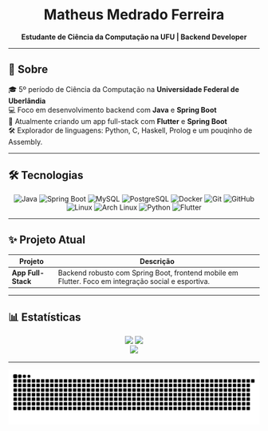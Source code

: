 <h1 align="center">Matheus Medrado Ferreira</h1>

<p align="center">
  <strong>Estudante de Ciência da Computação na UFU | Backend Developer</strong>
</p>

---

## 🚀 Sobre

🎓 5º período de Ciência da Computação na <strong>Universidade Federal de Uberlândia</strong>  
💻 Foco em desenvolvimento backend com <strong>Java</strong> e <strong>Spring Boot</strong>  
🌱 Atualmente criando um app full-stack com <strong>Flutter</strong> e <strong>Spring Boot</strong>  
🛠️ Explorador de linguagens: Python, C, Haskell, Prolog e um pouqinho de Assembly.

---

## 🛠️ Tecnologias

<div align="center">

![Java](https://img.shields.io/badge/java-%23ED8B00.svg?style=for-the-badge&logo=openjdk&logoColor=white) 
![Spring Boot](https://img.shields.io/badge/springboot-%236DB33F.svg?style=for-the-badge&logo=spring-boot&logoColor=white) 
![MySQL](https://img.shields.io/badge/mysql-%2300f.svg?style=for-the-badge&logo=mysql&logoColor=white) 
![PostgreSQL](https://img.shields.io/badge/postgresql-%23316192.svg?style=for-the-badge&logo=postgresql&logoColor=white) 
![Docker](https://img.shields.io/badge/docker-%230db7ed.svg?style=for-the-badge&logo=docker&logoColor=white) 
![Git](https://img.shields.io/badge/git-%23F05033.svg?style=for-the-badge&logo=git&logoColor=white) 
![GitHub](https://img.shields.io/badge/github-%23121011.svg?style=for-the-badge&logo=github&logoColor=white) 
![Linux](https://img.shields.io/badge/linux-%23FCC624.svg?style=for-the-badge&logo=linux&logoColor=black) 
![Arch Linux](https://img.shields.io/badge/archlinux-%231179C1.svg?style=for-the-badge&logo=arch-linux&logoColor=white)
![Python](https://img.shields.io/badge/python-%233776AB.svg?style=for-the-badge&logo=python&logoColor=white)
![Flutter](https://img.shields.io/badge/flutter-%2302569B.svg?style=for-the-badge&logo=flutter&logoColor=white)


</div>

---
## ✨ Projeto Atual

| Projeto | Descrição |
| --- | --- |
| **App Full-Stack** | Backend robusto com Spring Boot, frontend mobile em Flutter. Foco em integração social e esportiva. |

---
## 📊 Estatísticas

<div align="center">
  <img src="https://github-readme-stats.vercel.app/api?username=matheusmedrado&show_icons=true&theme=tokyonight&hide_border=true&rank_icon=github" height="150"/>
  <img src="https://github-readme-stats.vercel.app/api/top-langs/?username=matheusmedrado&layout=compact&langs_count=8&theme=tokyonight&hide_border=true" height="150"/>
</div>

<div align="center">
  <img src="https://github-readme-streak-stats.herokuapp.com?user=matheusmedrado&theme=tokyonight&hide_border=true" height="150"/>
</div>

---

<picture>
  <source media="(prefers-color-scheme: dark)" srcset="https://raw.githubusercontent.com/matheusmedrado/matheusmedrado/output/snake-dark.svg" />
  <source media="(prefers-color-scheme: light)" srcset="https://raw.githubusercontent.com/matheusmedrado/matheusmedrado/output/snake.svg" />
  <img alt="github-snake" src="https://raw.githubusercontent.com/matheusmedrado/matheusmedrado/output/snake.svg" />
</picture>


